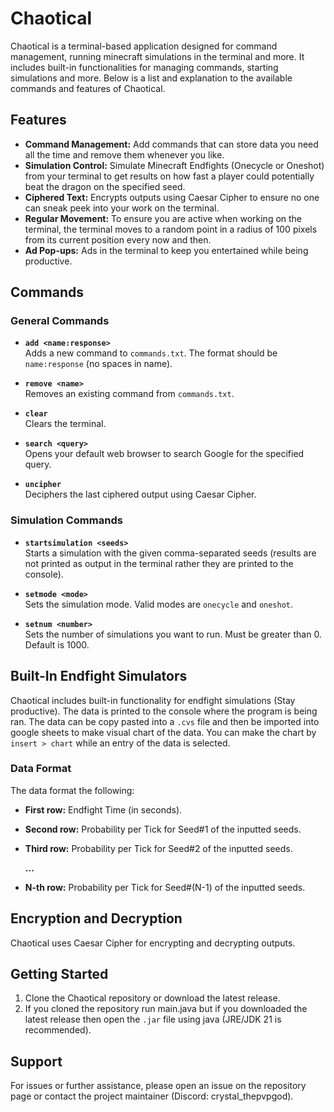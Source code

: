 # Chaotical

Chaotical is a terminal-based application designed for command management, running minecraft simulations in the terminal and more. It includes built-in functionalities for managing commands, starting simulations and more. Below is a list and explanation to the available commands and features of Chaotical.

## Features

- **Command Management:** Add commands that can store data you need all the time and remove them whenever you like.
- **Simulation Control:** Simulate Minecraft Endfights (Onecycle or Oneshot) from your terminal to get results on how fast a player could potentially beat the dragon on the specified seed.
- **Ciphered Text:** Encrypts outputs using Caesar Cipher to ensure no one can sneak peek into your work on the terminal.
- **Regular Movement:** To ensure you are active when working on the terminal, the terminal moves to a random point in a radius of 100 pixels from its current position every now and then.
- **Ad Pop-ups:** Ads in the terminal to keep you entertained while being productive.

## Commands

### General Commands

- **`add <name:response>`**  
  Adds a new command to `commands.txt`. The format should be `name:response` (no spaces in name).

- **`remove <name>`**  
  Removes an existing command from `commands.txt`.

- **`clear`**  
  Clears the terminal.

- **`search <query>`**  
  Opens your default web browser to search Google for the specified query.

- **`uncipher`**  
  Deciphers the last ciphered output using Caesar Cipher.

### Simulation Commands

- **`startsimulation <seeds>`**  
  Starts a simulation with the given comma-separated seeds (results are not printed as output in the terminal rather they are printed to the console).

- **`setmode <mode>`**  
  Sets the simulation mode. Valid modes are `onecycle` and `oneshot`.

- **`setnum <number>`**  
  Sets the number of simulations you want to run. Must be greater than 0. Default is 1000.

## Built-In Endfight Simulators

Chaotical includes built-in functionality for endfight simulations (Stay productive). The data is printed to the console where the program is being ran. The data can be copy pasted into a `.cvs` file and then be imported into google sheets to make visual chart of the data. You can make the chart by `insert > chart` while an entry of the data is selected.

### Data Format

The data format the following:
- **First row:** Endfight Time (in seconds).
- **Second row:** Probability per Tick for Seed#1 of the inputted seeds.
- **Third row:** Probability per Tick for Seed#2 of the inputted seeds.

   **...**
  
- **N-th row:** Probability per Tick for Seed#(N-1) of the inputted seeds.

## Encryption and Decryption

Chaotical uses Caesar Cipher for encrypting and decrypting outputs.

## Getting Started

1. Clone the Chaotical repository or download the latest release.
2. If you cloned the repository run main.java but if you downloaded the latest release then open the `.jar` file using java (JRE/JDK 21 is recommended).

## Support

For issues or further assistance, please open an issue on the repository page or contact the project maintainer (Discord: crystal_thepvpgod).
